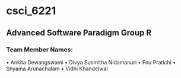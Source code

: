 # csci_6221
## Advanced Software Paradigm Group R
### Team Member Names:
•	Ankita Dewangswami
•	Divya Susmitha Nidamanuri
•	Fnu Pratichi
•	Shyama Arunachalam
•	Vidhi Khandelwal
